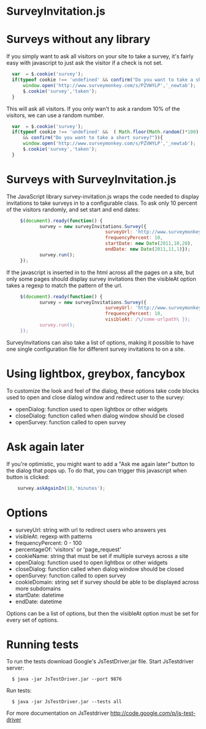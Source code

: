SurveyInvitation.js
===================


# Surveys without any library #

If you simply want to ask all visitors on your site to take a survey, it's fairly easy with javascript to just ask the visitor if a check is not set.

```javascript
  var  = $.cookie('survey');
  if(typeof cookie !== 'undefined' && confirm("Do you want to take a short survey?")){
      window.open('http://www.surveymonkey.com/s/PZVWYLP','_newtab');
      $.cookie('survey','taken');
  }
```

This will ask all visitors. If you only wan't to ask a random 10% of the visitors, we can use a random number.

```javascript
  var  = $.cookie('survey');
  if(typeof cookie !== 'undefined' &&  ( Math.floor(Math.random()*100) > 90 )
      && confirm("Do you want to take a short survey?")){
      window.open('http://www.surveymonkey.com/s/PZVWYLP','_newtab');
      $.cookie('survey','taken');
  }
```

# Surveys with SurveyInvitation.js #

The JavaScript library survey-invitation.js wraps the code needed to display invitations to take surveys in to a configurable class. To ask only 10 percent of the visitors randomly, and set start and end dates:

```javascript
     $(document).ready(function() {
            survey = new surveyInvitations.Survey({
                                    surveyUrl: 'http://www.surveymonkey.com/s/PZVWYLP',
                                    frequencyPercent: 10,
                                    startDate: new Date(2011,10,28),
                                    endDate: new Date(2011,11,1)});
            survey.run();
     });
```

If the javascript is inserted in to the html across all the pages on a site, but only some pages should display survey invitations then the visibleAt option takes a regexp to match the pattern of the url.


```javascript
     $(document).ready(function() {
            survey = new surveyInvitations.Survey({
                                    surveyUrl: 'http://www.surveymonkey.com/s/PZVWYLP',
                                    frequencyPercent: 10,
                                    visibleAt: /\/some-urlpath\ });
            survey.run();
     });
```

SurveyInvitations can also take a list of options, making it possible to have one single configuration file for different survey invitations to on a site.


# Using lightbox, greybox, fancybox #

To customize the look and feel of the dialog, these options take code blocks used to open and close dialog window and redirect user to the survey:

 * openDialog: function used to open lightbox or other widgets
 * closeDialog: function called when dialog window should be closed
 * openSurvey: function called to open survey

# Ask again later #

If you're optimistic, you might want to add a "Ask me again later" button to the dialog that pops up. To do that, you can trigger this javascript when button is clicked:

```javascript
    survey.askAgainIn(10,'minutes');
```

Options
=======

 * surveyUrl: string with url to redirect users who answers yes
 * visibleAt: regexp with patterns
 * frequencyPercent: 0 - 100
 * percentageOf: 'visitors' or 'page_request'
 * cookieName: string that must be set if multiple surveys across a site
 * openDialog: function used to open lightbox or other widgets
 * closeDialog: function called when dialog window should be closed
 * openSurvey: function called to open survey
 * cookieDomain: string set if survey should be able to be displayed across more subdomains
 * startDate: datetime
 * endDate: datetime

Options can be a list of options, but then the visibleAt option must be set for every set of options.

Running tests
=============

To run the tests download Google's JsTestDriver.jar file. Start JsTestdriver server:

```
  $ java -jar JsTestDriver.jar --port 9876
```

Run tests:

```
  $ java -jar JsTestDriver.jar --tests all
```

For more documentation on JsTestdriver http://code.google.com/p/js-test-driver


